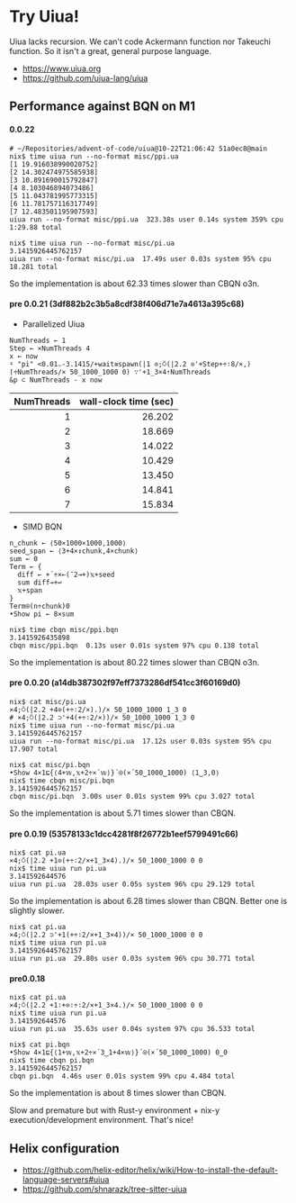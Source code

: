 # Try Uiua!

Uiua lacks recursion. We can't code Ackermann function nor Takeuchi function.
So it isn't a great, general purpose language.

- https://www.uiua.org
- https://github.com/uiua-lang/uiua

## Performance against BQN on M1

#### 0.0.22

```
# ~/Repositories/advent-of-code/uiua@10-22T21:06:42 51a0ec8@main
nix$ time uiua run --no-format misc/ppi.ua
[1 19.916038990020752]
[2 14.302474975585938]
[3 10.891690015792847]
[4 8.103046894073486]
[5 11.043781995773315]
[6 11.781757116317749]
[7 12.483501195907593]
uiua run --no-format misc/ppi.ua  323.38s user 0.14s system 359% cpu 1:29.88 total

nix$ time uiua run --no-format misc/pi.ua
3.1415926445762157
uiua run --no-format misc/pi.ua  17.49s user 0.03s system 95% cpu 18.281 total
```

So the implementation is about 62.33 times slower than CBQN o3n.

#### pre 0.0.21 (3df882b2c3b5a8cdf38f406d71e7a4613a395c68)

- Parallelized Uiua

```
NumThreads ← 1
Step ← ×NumThreads 4
x ← now
⍤ "pi" <0.01⌵-3.1415/+wait≡spawn(|1 ⊙;⍥(|2.2 ⊙'+Step+÷∶8/×,)⌈÷NumThreads/× 50_1000_1000 0) ∵'+1_3×4⇡NumThreads
&p ⊂ NumThreads - x now
```

|NumThreads | wall-clock time (sec)|
|----------:|------:|
|1          | 26.202|
|2          | 18.669|
|3          | 14.022|
|4          | 10.429|
|5          | 13.450|
|6          | 14.841|
|7          | 15.834|

- SIMD BQN

```
n‿chunk ← ⟨50×1000×1000,1000⟩
seed‿span ← ⟨3+4×↕chunk,4×chunk⟩
sum ← 0
Term ← {
  diff ← +´÷×⟜(¯2⊸+)𝕩+seed
  sum diff⊸+↩
  𝕩+span
}
Term⍟(n÷chunk)0
•Show pi ← 8×sum
```

```
nix$ time cbqn misc/ppi.bqn
3.1415926435898
cbqn misc/ppi.bqn  0.13s user 0.01s system 97% cpu 0.138 total
```

So the implementation is about 80.22 times slower than CBQN o3n.

#### pre 0.0.20 (a14db387302f97eff7373286df541cc3f60169d0)

```
nix$ cat misc/pi.ua
×4;⍥(|2.2 +4⊙(+÷∶2/×).)/× 50_1000_1000 1_3 0
# ×4;⍥(|2.2 ⊃'+4(+÷∶2/×))/× 50_1000_1000 1_3 0
nix$ time uiua run --no-format misc/pi.ua
3.1415926445762157
uiua run --no-format misc/pi.ua  17.12s user 0.03s system 95% cpu 17.907 total

nix$ cat misc/pi.bqn
•Show 4×1⊑{⟨4+𝕨,𝕩+2÷×´𝕨⟩}´⍟(×´50‿1000‿1000) ⟨1‿3,0⟩
nix$ time cbqn misc/pi.bqn
3.1415926445762157
cbqn misc/pi.bqn  3.00s user 0.01s system 99% cpu 3.027 total
```

So the implementation is about 5.71 times slower than CBQN.

#### pre 0.0.19 (53578133c1dcc4281f8f26772b1eef5799491c66)

```
nix$ cat pi.ua
×4;⍥(|2.2 +1⊙(+÷∶2/×+1_3×4).)/× 50_1000_1000 0 0
nix$ time uiua run pi.ua
3.141592644576
uiua run pi.ua  28.03s user 0.05s system 96% cpu 29.129 total
```

So the implementation is about 6.28 times slower than CBQN.
Better one is slightly slower.

```
nix$ cat pi.ua
×4;⍥(|2.2 ⊃'+1(+÷∶2/×+1_3×4))/× 50_1000_1000 0 0
nix$ time uiua run pi.ua
3.1415926445762157
uiua run pi.ua  29.80s user 0.03s system 96% cpu 30.771 total
```

#### pre0.0.18

```
nix$ cat pi.ua
×4;⍥(|2.2 +1∶+⊙∶÷∶2/×+1_3×4.)/× 50_1000_1000 0 0
nix$ time uiua run pi.ua
3.141592644576
uiua run pi.ua  35.63s user 0.04s system 97% cpu 36.533 total

nix$ cat pi.bqn
•Show 4×1⊑{⟨1+𝕨,𝕩+2÷×´3‿1+4×𝕨⟩}´⍟(×´50‿1000‿1000) 0‿0
nix$ time cbqn pi.bqn
3.1415926445762157
cbqn pi.bqn  4.46s user 0.01s system 99% cpu 4.484 total
```

So the implementation is about 8 times slower than CBQN.

Slow and premature but with Rust-y environment + nix-y execution/development environment. That's nice!

## Helix configuration

- https://github.com/helix-editor/helix/wiki/How-to-install-the-default-language-servers#uiua
- https://github.com/shnarazk/tree-sitter-uiua
